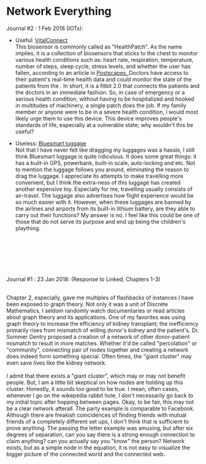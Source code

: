 # Network Everything

Journal #2 : 1 Feb 2018 (IOTs):<br/>
- Useful: <a href="https://vitalconnect.com/"> VitalConnect </a> <br/>
This biosensor is commonly called as "HealthPatch". As the name implies, it is a collection of biosensors that sticks to the chest to monitor various health conditions such as: heart rate, respiration, temperature, number of steps, sleep cycle, stress levels, and whether the user has fallen, according to an article in <a href="https://www.postscapes.com/wireless-biometric-patch-healthpatch-md/"> Postscapes. </a> Doctors have access to their patient's real-time health data and could monitor the state of the patients from the . In short, it is a fitbit 2.0 that connects the patients and the doctors in an immediate fashion. So, in case of emergency or a serious health condition, without having to be hospitalized and hooked in multitudes of machinery, a single patch does the job. If my family member or anyone were to be in a severe health condition, I would most likely urge them to use this device. This device improves people's standards of life, especially at a vulnerable state; why wouldn't this be useful?


- Useless: <a href="http://www.bluesmart.com/"> Bluesmart luggage </a> <br/>
Not that I have never felt like dragging my luggages was a hassle, I still think Bluesmart luggage is quite ridiculous. It does some great things: it has a built-in GPS, powerbank, built-in scale, auto-locking and etc. Not to mention the luggage follows you around, eliminating the reason to drag the luggage. I appreciate its attempts to make travelling more convenient, but I think the extra-ness of this luggage has created another expensive toy. Especially for me, travelling usually consists of air-travel. The luggage also advertises how flight experience would be so much easier with it. However, when these luggages are banned by the airlines and airports from its built-in lithium battery, are they able to carry out their functions? My answer is no. I feel like this could be one of those that do not serve its purpose and end up being the children's plaything.<br/><br/><br/><br/><br/><br/><br/>


Journal #1 : 23 Jan 2018: (Response to Linked, Chapters 1-3)<br/><br/>

Chapter 2, especially, gave me multiples of flashbacks of instances I have been exposed to graph theory. Not only it was a unit of Discrete Mathematics, I seldom randomly watch documentaries or read articles about graph theory and its applications. One of my favorites was using graph theory to increase the efficiency of kidney transplant; the inefficiency primarily rises from mismatch of willing donor's kidney and the patient's. Dr. Sommer Gentry proposed a creation of a network of other donor-patient mismatch to result in more matches. Whether it'd be called "percolation" or "community", connecting pair of nodes together and creating a network does indeed form something special. Often times, the "giant cluster" may even save lives like the kidney network. <br/><br/>
    I admit that there exists a "giant cluster", which may or may not benefit people. But, I am a little bit skeptical on how nodes are holding up this cluster. Honestly, it sounds too good to be true. I mean, often cases, whenever I go on the wikepedia rabbit hole, I don't necessarily go back to my initial topic after hopping between pages. Okay, to be fair, this may not be a clear network afterall. The party example is comparable to Facebook. Although there are freakish coincidences of finding friends with mutual friends of a completely different set ups, I don't think that is sufficient to prove anything. The passing the letter example was amusing, but after six degrees of separation, can you say there is a strong enough connection to claim anything? can you actually say you "know" the person? Network exists, but as a simple node in the equation, it is not easy to visualize the bigger picture of the connected world and the connected web. <br/>
